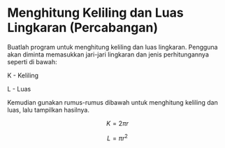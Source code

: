 # Menghitung Keliling dan Luas Lingkaran (Percabangan)

Buatlah program untuk menghitung keliling dan luas lingkaran. Pengguna akan diminta memasukkan jari-jari lingkaran dan jenis perhitungannya seperti di bawah:

K - Keliling

L - Luas

Kemudian gunakan rumus-rumus dibawah untuk menghitung keliling dan luas, lalu tampilkan hasilnya.

$$ K = {2 \pi r} $$

$$ L = {\pi r^2} $$
